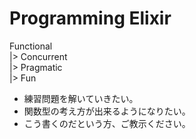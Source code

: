 # Programming Elixir

Functional
<br>
|> Concurrent
<br>
|> Pragmatic
<br>
|> Fun

* 練習問題を解いていきたい。
* 関数型の考え方が出来るようになりたい。
* こう書くのだという方、ご教示ください。


